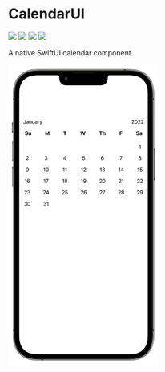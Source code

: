 <!-- <img width="100" src="images/neuron.png">  -->

# CalendarUI

![](https://img.shields.io/github/v/tag/wvabrinskas/CalendarUI?style=flat-square)
![](https://img.shields.io/github/license/wvabrinskas/CalendarUI?style=flat-square)
![](https://img.shields.io/badge/swift-5.2-orange?style=flat-square)
![](https://img.shields.io/badge/iOS-13+-darkcyan?style=flat-square)

A native SwiftUI calendar component.

<img width="300" src="images/example.png"> 
